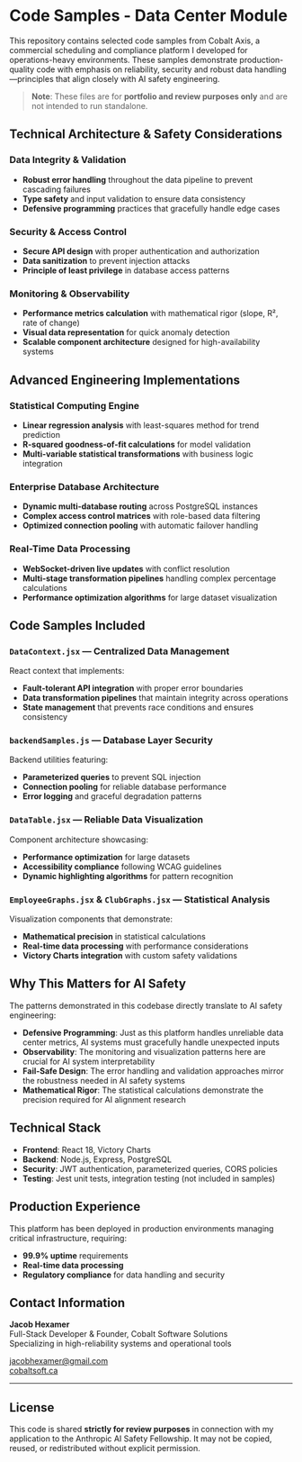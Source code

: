 # Code Samples - Data Center Module

This repository contains selected code samples from Cobalt Axis, a commercial scheduling and compliance platform I developed for operations-heavy environments. These samples demonstrate production-quality code with emphasis on reliability, security and robust data handling—principles that align closely with AI safety engineering.

> **Note**: These files are for **portfolio and review purposes only** and are not intended to run standalone.

## Technical Architecture & Safety Considerations

### Data Integrity & Validation
- **Robust error handling** throughout the data pipeline to prevent cascading failures
- **Type safety** and input validation to ensure data consistency
- **Defensive programming** practices that gracefully handle edge cases

### Security & Access Control
- **Secure API design** with proper authentication and authorization
- **Data sanitization** to prevent injection attacks
- **Principle of least privilege** in database access patterns

### Monitoring & Observability
- **Performance metrics calculation** with mathematical rigor (slope, R², rate of change)
- **Visual data representation** for quick anomaly detection
- **Scalable component architecture** designed for high-availability systems

## Advanced Engineering Implementations

### Statistical Computing Engine
- **Linear regression analysis** with least-squares method for trend prediction
- **R-squared goodness-of-fit calculations** for model validation
- **Multi-variable statistical transformations** with business logic integration

### Enterprise Database Architecture
- **Dynamic multi-database routing** across PostgreSQL instances
- **Complex access control matrices** with role-based data filtering
- **Optimized connection pooling** with automatic failover handling

### Real-Time Data Processing
- **WebSocket-driven live updates** with conflict resolution
- **Multi-stage transformation pipelines** handling complex percentage calculations
- **Performance optimization algorithms** for large dataset visualization

## Code Samples Included

### `DataContext.jsx` — Centralized Data Management
React context that implements:
- **Fault-tolerant API integration** with proper error boundaries
- **Data transformation pipelines** that maintain integrity across operations
- **State management** that prevents race conditions and ensures consistency

### `backendSamples.js` — Database Layer Security
Backend utilities featuring:
- **Parameterized queries** to prevent SQL injection
- **Connection pooling** for reliable database performance
- **Error logging** and graceful degradation patterns

### `DataTable.jsx` — Reliable Data Visualization
Component architecture showcasing:
- **Performance optimization** for large datasets
- **Accessibility compliance** following WCAG guidelines
- **Dynamic highlighting algorithms** for pattern recognition

### `EmployeeGraphs.jsx` & `ClubGraphs.jsx` — Statistical Analysis
Visualization components that demonstrate:
- **Mathematical precision** in statistical calculations
- **Real-time data processing** with performance considerations
- **Victory Charts integration** with custom safety validations

## Why This Matters for AI Safety

The patterns demonstrated in this codebase directly translate to AI safety engineering:

- **Defensive Programming**: Just as this platform handles unreliable data center metrics, AI systems must gracefully handle unexpected inputs
- **Observability**: The monitoring and visualization patterns here are crucial for AI system interpretability
- **Fail-Safe Design**: The error handling and validation approaches mirror the robustness needed in AI safety systems
- **Mathematical Rigor**: The statistical calculations demonstrate the precision required for AI alignment research

## Technical Stack
- **Frontend**: React 18, Victory Charts
- **Backend**: Node.js, Express, PostgreSQL
- **Security**: JWT authentication, parameterized queries, CORS policies
- **Testing**: Jest unit tests, integration testing (not included in samples)

## Production Experience
This platform has been deployed in production environments managing critical infrastructure, requiring:
- **99.9% uptime** requirements
- **Real-time data processing**
- **Regulatory compliance** for data handling and security

## Contact Information
**Jacob Hexamer**  
Full-Stack Developer & Founder, Cobalt Software Solutions  
Specializing in high-reliability systems and operational tools

jacobhexamer@gmail.com  
[cobaltsoft.ca](https://cobaltsoft.ca)

---

## License
This code is shared **strictly for review purposes** in connection with my application to the Anthropic AI Safety Fellowship. It may not be copied, reused, or redistributed without explicit permission.
